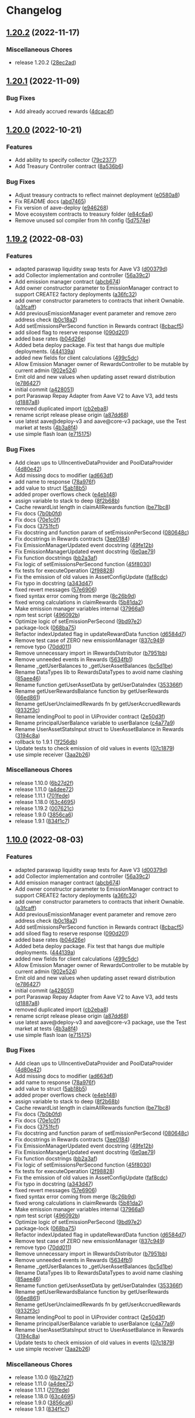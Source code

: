 # Changelog

## [1.20.2](https://github.com/aave/aave-v3-periphery/compare/v1.20.1...v1.20.2) (2022-11-17)


### Miscellaneous Chores

* release 1.20.2 ([28ec2ad](https://github.com/aave/aave-v3-periphery/commit/28ec2adb46d0230265192b3dc86e64c62cea935f))

## [1.20.1](https://github.com/aave/aave-v3-periphery/compare/v1.20.0...v1.20.1) (2022-11-09)


### Bug Fixes

* Add already accrued rewards ([4dcac4f](https://github.com/aave/aave-v3-periphery/commit/4dcac4f418c515ec59d568f8c4e18644e80cc156))

## [1.20.0](https://github.com/aave/aave-v3-periphery/compare/v1.19.2...v1.20.0) (2022-10-21)


### Features

* Add ability to specify collector ([79c2377](https://github.com/aave/aave-v3-periphery/commit/79c23779a567b95110020fa5a9d0d9d938f2d6b8))
* Add Treasury Controller contract ([8a536b6](https://github.com/aave/aave-v3-periphery/commit/8a536b67f08f840ab1134a3fdeccd842cb67b27e))


### Bug Fixes

* Adjust treasury contracts to reflect mainnet deployment ([e0580a8](https://github.com/aave/aave-v3-periphery/commit/e0580a81a83fa4e217b9f18a891e58c63deb1f3b))
* Fix README docs ([abd7465](https://github.com/aave/aave-v3-periphery/commit/abd7465a83cde8133083d10b0aa8f8f1a1445441))
* Fix version of aave-deploy ([e946268](https://github.com/aave/aave-v3-periphery/commit/e9462689046bee725c002d710565b0a999614137))
* Move ecosystem contracts to treasury folder ([e84c6a4](https://github.com/aave/aave-v3-periphery/commit/e84c6a4bed4b69727f6f22611b6c2e6ffc907e44))
* Remove unused sol compiler from hh config ([5d7574e](https://github.com/aave/aave-v3-periphery/commit/5d7574e2326c0151176c9ecfced6466ff24e9c8b))

## [1.19.2](https://github.com/aave/aave-v3-periphery/compare/v1.10.0...v1.19.2) (2022-08-03)


### Features

* adapted paraswap liquidity swap tests for Aave V3 ([d00379d](https://github.com/aave/aave-v3-periphery/commit/d00379d5d72ba043eb25b3b94fa33f5de04ee221))
* add Collector implementation and controller ([56a39c2](https://github.com/aave/aave-v3-periphery/commit/56a39c2daf502ffe3da36072ffdfd8e73d8b47b9))
* Add emission manager contract ([abcb674](https://github.com/aave/aave-v3-periphery/commit/abcb6746557efc214462b0c7bdbe0bacdf775eaf))
* Add owner constructor parameter to EmissionManager contract to support CREATE2 factory deployments ([a36fc32](https://github.com/aave/aave-v3-periphery/commit/a36fc32437eee04da125e5f467231eb99354923e))
* add owner constructor parameters to contracts that inherit Ownable. ([a3fcaff](https://github.com/aave/aave-v3-periphery/commit/a3fcaff5377c427f8ae0941fa77357aab9e95a5a))
* Add previousEmissionManager event parameter and remove zero address check ([b0c18a2](https://github.com/aave/aave-v3-periphery/commit/b0c18a2d681b5384d790ad721566b112e67a10c9))
* Add setEmissionsPerSecond function in Rewards contract ([8cbacf5](https://github.com/aave/aave-v3-periphery/commit/8cbacf5370db433ab6e0435610194f9238108a6b))
* add siloed flag to reserve response ([090d201](https://github.com/aave/aave-v3-periphery/commit/090d2017f1a5c682b3b4fc1e97a4b8b523ef15b8))
* added base rates ([b04d26e](https://github.com/aave/aave-v3-periphery/commit/b04d26e91cb8d795ccd75eba44fc0f350180debf))
* Added beta deploy package. Fix test that hangs due multiple deployments. ([444139a](https://github.com/aave/aave-v3-periphery/commit/444139af5f216d9946c90ac833be4839749e9bc6))
* added new fields for client calculations ([499c5dc](https://github.com/aave/aave-v3-periphery/commit/499c5dcc996f4998aa1a0636c8d3106598fb45b0))
* Allow Emission Manager owner of RewardsController to be mutable by current admin ([902e524](https://github.com/aave/aave-v3-periphery/commit/902e524e2740199fa594885863d6a5a94c441272))
* Emit old and new values when updating asset reward distribution ([e786427](https://github.com/aave/aave-v3-periphery/commit/e78642755ee7284eda1745c10fa2bca15e195995))
* initial commit ([a428051](https://github.com/aave/aave-v3-periphery/commit/a4280519dbb48e176f277b117046bda55097ec89))
* port Paraswap Repay Adapter from Aave V2 to Aave V3, add tests ([d1887a8](https://github.com/aave/aave-v3-periphery/commit/d1887a8e90b0d59ba98c27102045cd287e341ddf))
* removed duplicated import ([cb2eba8](https://github.com/aave/aave-v3-periphery/commit/cb2eba824811322f6db12b09fd2cb149bd9d1b90))
* rename script release please origin ([a87dd68](https://github.com/aave/aave-v3-periphery/commit/a87dd688a567540151fb0db8ec5f09399a523d5a))
* use latest aave@deploy-v3 and aave@core-v3 package, use the Test market at tests ([4b3a8f4](https://github.com/aave/aave-v3-periphery/commit/4b3a8f488e3520d85093a908ea898e845e16cbc3))
* use simple flash loan ([e715175](https://github.com/aave/aave-v3-periphery/commit/e715175c899f95dcde98099965aad2fabdbdc1f2))


### Bug Fixes

* Add clean ups to UIIncentiveDataProvider and PoolDataProvider ([4d80e42](https://github.com/aave/aave-v3-periphery/commit/4d80e425ab301d8e9573f8457a1cf534314ec957))
* Add missing docs to modifier ([ad663df](https://github.com/aave/aave-v3-periphery/commit/ad663df941f8b675aea16658ca6f7ae8e0465c1b))
* add name to response ([78a976f](https://github.com/aave/aave-v3-periphery/commit/78a976f519845e6dd5e1e52649df9f1659013206))
* add value to struct ([5ab18b5](https://github.com/aave/aave-v3-periphery/commit/5ab18b5bca1d7247d63ac01c41a09d235a5e5067))
* added proper overflows check ([e4eb148](https://github.com/aave/aave-v3-periphery/commit/e4eb14832160a90958f821e2afad1d50fe814425))
* assign variable to stack to deep ([8f2b68b](https://github.com/aave/aave-v3-periphery/commit/8f2b68b452a19197c0b6664598f1f7a940b958c7))
* Cache rewardList length in claimAllRewards function ([be71bc8](https://github.com/aave/aave-v3-periphery/commit/be71bc810ff9bb572c8d808cdb5745b5fc74087e))
* Fix docs ([7b0b0fd](https://github.com/aave/aave-v3-periphery/commit/7b0b0fdffb5f6305be865576edf3e20c0d12d8c6))
* Fix docs ([70e1c0f](https://github.com/aave/aave-v3-periphery/commit/70e1c0f3c5ec71dd7195f0a287e8b0cfc2327ae5))
* Fix docs ([3751fcf](https://github.com/aave/aave-v3-periphery/commit/3751fcfbdc9bcf1e7e2de22e9614bc5faaefce27))
* Fix docstring and function param of setEmissionPerSecond ([080648c](https://github.com/aave/aave-v3-periphery/commit/080648ca502150828424a59efda0c9222a603d1e))
* Fix docstrings in Rewards contracts ([3ee0184](https://github.com/aave/aave-v3-periphery/commit/3ee01840b6f3bfb306850b9f7163369f487195b9))
* Fix EmissionManagerUpdated event docstring ([49fe12b](https://github.com/aave/aave-v3-periphery/commit/49fe12b61b6633444d4522ad66c357f4d41fe5c9))
* Fix EmissionManagerUpdated event docstring ([6e0ae79](https://github.com/aave/aave-v3-periphery/commit/6e0ae79ad5446fc1c21be703d6f68c50fad18e78))
* Fix function docstrings ([bb2a3af](https://github.com/aave/aave-v3-periphery/commit/bb2a3afef5a790218171b17780ab7d917111d986))
* Fix logic of setEmissionsPerSecond function ([45f8030](https://github.com/aave/aave-v3-periphery/commit/45f8030b1976b587c4fa3c0a7fd4fb1d2c80ed8e))
* fix tests for executeOperation ([2f98828](https://github.com/aave/aave-v3-periphery/commit/2f98828abb3832886ec14d7651a437137c93bbec))
* Fix the emission of old values in AssetConfigUpdate ([faf8cdc](https://github.com/aave/aave-v3-periphery/commit/faf8cdc05438d41531833c184426679b037597a4))
* Fix typo in docstring ([a343d47](https://github.com/aave/aave-v3-periphery/commit/a343d47fbb51be32358a6a243b3efa0e94df639b))
* fixed revert messages ([57e6906](https://github.com/aave/aave-v3-periphery/commit/57e690686208911b86fa911aa13b7ccb41543125))
* fixed syntax error coming from merge ([8c26b9d](https://github.com/aave/aave-v3-periphery/commit/8c26b9d31063d46f3b5e49d25339e7414c39c68a))
* fixed wrong calculations in claimRewards ([5b81da2](https://github.com/aave/aave-v3-periphery/commit/5b81da20c15380171a831a91313ceb7821195e7a))
* Make emission manager variables internal ([37966a1](https://github.com/aave/aave-v3-periphery/commit/37966a15965941efe872d1ce2ab0555674214b2d))
* npm test script ([496092b](https://github.com/aave/aave-v3-periphery/commit/496092b09b3c7d507093f6df06cd2046eef96025))
* Optimize logic of setEmissionPerSecond ([9bd97e2](https://github.com/aave/aave-v3-periphery/commit/9bd97e20f3422e6703d9392c18b9ec8d764cb18e))
* package-lock ([068ba75](https://github.com/aave/aave-v3-periphery/commit/068ba754fb68df080d30dce25755b7c64d01fb04))
* Refactor indexUpdated flag in updateRewardData function ([d6584d7](https://github.com/aave/aave-v3-periphery/commit/d6584d723186d46757fbd8e263d5607abbabc838))
* Remove test case of ZERO new emissionManager ([837c949](https://github.com/aave/aave-v3-periphery/commit/837c9494c947b7b3dbf80812c1f3dccacdc2a8f2))
* remove typo ([70dd011](https://github.com/aave/aave-v3-periphery/commit/70dd011d5661c6f22dda968bca8b06587ddc82d2))
* Remove unnecessary import in IRewardsDistributor ([b7951bb](https://github.com/aave/aave-v3-periphery/commit/b7951bb4de7f20116c3f823c34945774c3f8727f))
* Remove unneeded events in Rewards ([5634fb1](https://github.com/aave/aave-v3-periphery/commit/5634fb151fa1a77017395ad5ff41068548ade490))
* Rename _getUserBalances to _getUserAssetBalances ([bc5d1be](https://github.com/aave/aave-v3-periphery/commit/bc5d1be2a7c36a249eed4277a008a562eae78345))
* Rename DataTypes lib to RewardsDataTypes to avoid name clashing ([85aee46](https://github.com/aave/aave-v3-periphery/commit/85aee46132a8073527694d809af2c16018de0b15))
* Rename function getUserAssetData by getUserDataIndex ([353366f](https://github.com/aave/aave-v3-periphery/commit/353366ffde5b306a81cd26f8e0f04af0697144c9))
* Rename getUserRewardsBalance function by getUserRewards ([66ed861](https://github.com/aave/aave-v3-periphery/commit/66ed86194e1293a3468a04d78d5fd47dd6ab9eda))
* Rename getUserUnclaimedRewards fn by getUserAccruedRewards ([9332f3c](https://github.com/aave/aave-v3-periphery/commit/9332f3c236c75d32ed8182625b59d49493020994))
* Rename lendingPool to pool in UiProvider contract ([2e50d3f](https://github.com/aave/aave-v3-periphery/commit/2e50d3f57bd0ccc4d2649ec8c7b36770158829ee))
* Rename principalUserBalance variable to userBalance ([c4a77a9](https://github.com/aave/aave-v3-periphery/commit/c4a77a9acef5a4ce652df60d7aabe765cc732b21))
* Rename UserAssetStatsInput struct to UserAssetBalance in Rewards ([3194c8a](https://github.com/aave/aave-v3-periphery/commit/3194c8a076afa1b194b6740f1665ec9ebde78b74))
* rollback to 1.9.1 ([1f256db](https://github.com/aave/aave-v3-periphery/commit/1f256db71ef46a2aaca43a14e268deced07e3579))
* Update tests to check emission of old values in events ([07c1879](https://github.com/aave/aave-v3-periphery/commit/07c1879ec93b1e59b0e8f61f7d14761edaa39b5f))
* use simple receiver ([3aa2b26](https://github.com/aave/aave-v3-periphery/commit/3aa2b266850c46f861b77dbbaffd1c67b422124a))


### Miscellaneous Chores

* release 1.10.0 ([6b27d2f](https://github.com/aave/aave-v3-periphery/commit/6b27d2f5721db4d2a9caa6bda9e8ca5e3136c22f))
* release 1.11.0 ([a4dee72](https://github.com/aave/aave-v3-periphery/commit/a4dee72c618c0512ed2bf2e6902c7b27e520f767))
* release 1.11.1 ([701fede](https://github.com/aave/aave-v3-periphery/commit/701fedeb9430385f6e7e3d275eba221782361040))
* release 1.18.0 ([63c4695](https://github.com/aave/aave-v3-periphery/commit/63c4695a2d4ce4a12c2aaf9b3fce4b998abf0203))
* release 1.19.2 ([007621c](https://github.com/aave/aave-v3-periphery/commit/007621cced60cd9bb7062ab5dafee3c33959150b))
* release 1.9.0 ([3856ca6](https://github.com/aave/aave-v3-periphery/commit/3856ca69c84ddcf27e957ae1e5f0eb0e01047f4e))
* release 1.9.1 ([834f1c7](https://github.com/aave/aave-v3-periphery/commit/834f1c7eb9a78e05a9117dc7bc94b8c8b413bff8))

## [1.10.0](https://github.com/aave/aave-v3-periphery/compare/v1.10.0...v1.10.0) (2022-08-03)


### Features

* adapted paraswap liquidity swap tests for Aave V3 ([d00379d](https://github.com/aave/aave-v3-periphery/commit/d00379d5d72ba043eb25b3b94fa33f5de04ee221))
* add Collector implementation and controller ([56a39c2](https://github.com/aave/aave-v3-periphery/commit/56a39c2daf502ffe3da36072ffdfd8e73d8b47b9))
* Add emission manager contract ([abcb674](https://github.com/aave/aave-v3-periphery/commit/abcb6746557efc214462b0c7bdbe0bacdf775eaf))
* Add owner constructor parameter to EmissionManager contract to support CREATE2 factory deployments ([a36fc32](https://github.com/aave/aave-v3-periphery/commit/a36fc32437eee04da125e5f467231eb99354923e))
* add owner constructor parameters to contracts that inherit Ownable. ([a3fcaff](https://github.com/aave/aave-v3-periphery/commit/a3fcaff5377c427f8ae0941fa77357aab9e95a5a))
* Add previousEmissionManager event parameter and remove zero address check ([b0c18a2](https://github.com/aave/aave-v3-periphery/commit/b0c18a2d681b5384d790ad721566b112e67a10c9))
* Add setEmissionsPerSecond function in Rewards contract ([8cbacf5](https://github.com/aave/aave-v3-periphery/commit/8cbacf5370db433ab6e0435610194f9238108a6b))
* add siloed flag to reserve response ([090d201](https://github.com/aave/aave-v3-periphery/commit/090d2017f1a5c682b3b4fc1e97a4b8b523ef15b8))
* added base rates ([b04d26e](https://github.com/aave/aave-v3-periphery/commit/b04d26e91cb8d795ccd75eba44fc0f350180debf))
* Added beta deploy package. Fix test that hangs due multiple deployments. ([444139a](https://github.com/aave/aave-v3-periphery/commit/444139af5f216d9946c90ac833be4839749e9bc6))
* added new fields for client calculations ([499c5dc](https://github.com/aave/aave-v3-periphery/commit/499c5dcc996f4998aa1a0636c8d3106598fb45b0))
* Allow Emission Manager owner of RewardsController to be mutable by current admin ([902e524](https://github.com/aave/aave-v3-periphery/commit/902e524e2740199fa594885863d6a5a94c441272))
* Emit old and new values when updating asset reward distribution ([e786427](https://github.com/aave/aave-v3-periphery/commit/e78642755ee7284eda1745c10fa2bca15e195995))
* initial commit ([a428051](https://github.com/aave/aave-v3-periphery/commit/a4280519dbb48e176f277b117046bda55097ec89))
* port Paraswap Repay Adapter from Aave V2 to Aave V3, add tests ([d1887a8](https://github.com/aave/aave-v3-periphery/commit/d1887a8e90b0d59ba98c27102045cd287e341ddf))
* removed duplicated import ([cb2eba8](https://github.com/aave/aave-v3-periphery/commit/cb2eba824811322f6db12b09fd2cb149bd9d1b90))
* rename script release please origin ([a87dd68](https://github.com/aave/aave-v3-periphery/commit/a87dd688a567540151fb0db8ec5f09399a523d5a))
* use latest aave@deploy-v3 and aave@core-v3 package, use the Test market at tests ([4b3a8f4](https://github.com/aave/aave-v3-periphery/commit/4b3a8f488e3520d85093a908ea898e845e16cbc3))
* use simple flash loan ([e715175](https://github.com/aave/aave-v3-periphery/commit/e715175c899f95dcde98099965aad2fabdbdc1f2))


### Bug Fixes

* Add clean ups to UIIncentiveDataProvider and PoolDataProvider ([4d80e42](https://github.com/aave/aave-v3-periphery/commit/4d80e425ab301d8e9573f8457a1cf534314ec957))
* Add missing docs to modifier ([ad663df](https://github.com/aave/aave-v3-periphery/commit/ad663df941f8b675aea16658ca6f7ae8e0465c1b))
* add name to response ([78a976f](https://github.com/aave/aave-v3-periphery/commit/78a976f519845e6dd5e1e52649df9f1659013206))
* add value to struct ([5ab18b5](https://github.com/aave/aave-v3-periphery/commit/5ab18b5bca1d7247d63ac01c41a09d235a5e5067))
* added proper overflows check ([e4eb148](https://github.com/aave/aave-v3-periphery/commit/e4eb14832160a90958f821e2afad1d50fe814425))
* assign variable to stack to deep ([8f2b68b](https://github.com/aave/aave-v3-periphery/commit/8f2b68b452a19197c0b6664598f1f7a940b958c7))
* Cache rewardList length in claimAllRewards function ([be71bc8](https://github.com/aave/aave-v3-periphery/commit/be71bc810ff9bb572c8d808cdb5745b5fc74087e))
* Fix docs ([7b0b0fd](https://github.com/aave/aave-v3-periphery/commit/7b0b0fdffb5f6305be865576edf3e20c0d12d8c6))
* Fix docs ([70e1c0f](https://github.com/aave/aave-v3-periphery/commit/70e1c0f3c5ec71dd7195f0a287e8b0cfc2327ae5))
* Fix docs ([3751fcf](https://github.com/aave/aave-v3-periphery/commit/3751fcfbdc9bcf1e7e2de22e9614bc5faaefce27))
* Fix docstring and function param of setEmissionPerSecond ([080648c](https://github.com/aave/aave-v3-periphery/commit/080648ca502150828424a59efda0c9222a603d1e))
* Fix docstrings in Rewards contracts ([3ee0184](https://github.com/aave/aave-v3-periphery/commit/3ee01840b6f3bfb306850b9f7163369f487195b9))
* Fix EmissionManagerUpdated event docstring ([49fe12b](https://github.com/aave/aave-v3-periphery/commit/49fe12b61b6633444d4522ad66c357f4d41fe5c9))
* Fix EmissionManagerUpdated event docstring ([6e0ae79](https://github.com/aave/aave-v3-periphery/commit/6e0ae79ad5446fc1c21be703d6f68c50fad18e78))
* Fix function docstrings ([bb2a3af](https://github.com/aave/aave-v3-periphery/commit/bb2a3afef5a790218171b17780ab7d917111d986))
* Fix logic of setEmissionsPerSecond function ([45f8030](https://github.com/aave/aave-v3-periphery/commit/45f8030b1976b587c4fa3c0a7fd4fb1d2c80ed8e))
* fix tests for executeOperation ([2f98828](https://github.com/aave/aave-v3-periphery/commit/2f98828abb3832886ec14d7651a437137c93bbec))
* Fix the emission of old values in AssetConfigUpdate ([faf8cdc](https://github.com/aave/aave-v3-periphery/commit/faf8cdc05438d41531833c184426679b037597a4))
* Fix typo in docstring ([a343d47](https://github.com/aave/aave-v3-periphery/commit/a343d47fbb51be32358a6a243b3efa0e94df639b))
* fixed revert messages ([57e6906](https://github.com/aave/aave-v3-periphery/commit/57e690686208911b86fa911aa13b7ccb41543125))
* fixed syntax error coming from merge ([8c26b9d](https://github.com/aave/aave-v3-periphery/commit/8c26b9d31063d46f3b5e49d25339e7414c39c68a))
* fixed wrong calculations in claimRewards ([5b81da2](https://github.com/aave/aave-v3-periphery/commit/5b81da20c15380171a831a91313ceb7821195e7a))
* Make emission manager variables internal ([37966a1](https://github.com/aave/aave-v3-periphery/commit/37966a15965941efe872d1ce2ab0555674214b2d))
* npm test script ([496092b](https://github.com/aave/aave-v3-periphery/commit/496092b09b3c7d507093f6df06cd2046eef96025))
* Optimize logic of setEmissionPerSecond ([9bd97e2](https://github.com/aave/aave-v3-periphery/commit/9bd97e20f3422e6703d9392c18b9ec8d764cb18e))
* package-lock ([068ba75](https://github.com/aave/aave-v3-periphery/commit/068ba754fb68df080d30dce25755b7c64d01fb04))
* Refactor indexUpdated flag in updateRewardData function ([d6584d7](https://github.com/aave/aave-v3-periphery/commit/d6584d723186d46757fbd8e263d5607abbabc838))
* Remove test case of ZERO new emissionManager ([837c949](https://github.com/aave/aave-v3-periphery/commit/837c9494c947b7b3dbf80812c1f3dccacdc2a8f2))
* remove typo ([70dd011](https://github.com/aave/aave-v3-periphery/commit/70dd011d5661c6f22dda968bca8b06587ddc82d2))
* Remove unnecessary import in IRewardsDistributor ([b7951bb](https://github.com/aave/aave-v3-periphery/commit/b7951bb4de7f20116c3f823c34945774c3f8727f))
* Remove unneeded events in Rewards ([5634fb1](https://github.com/aave/aave-v3-periphery/commit/5634fb151fa1a77017395ad5ff41068548ade490))
* Rename _getUserBalances to _getUserAssetBalances ([bc5d1be](https://github.com/aave/aave-v3-periphery/commit/bc5d1be2a7c36a249eed4277a008a562eae78345))
* Rename DataTypes lib to RewardsDataTypes to avoid name clashing ([85aee46](https://github.com/aave/aave-v3-periphery/commit/85aee46132a8073527694d809af2c16018de0b15))
* Rename function getUserAssetData by getUserDataIndex ([353366f](https://github.com/aave/aave-v3-periphery/commit/353366ffde5b306a81cd26f8e0f04af0697144c9))
* Rename getUserRewardsBalance function by getUserRewards ([66ed861](https://github.com/aave/aave-v3-periphery/commit/66ed86194e1293a3468a04d78d5fd47dd6ab9eda))
* Rename getUserUnclaimedRewards fn by getUserAccruedRewards ([9332f3c](https://github.com/aave/aave-v3-periphery/commit/9332f3c236c75d32ed8182625b59d49493020994))
* Rename lendingPool to pool in UiProvider contract ([2e50d3f](https://github.com/aave/aave-v3-periphery/commit/2e50d3f57bd0ccc4d2649ec8c7b36770158829ee))
* Rename principalUserBalance variable to userBalance ([c4a77a9](https://github.com/aave/aave-v3-periphery/commit/c4a77a9acef5a4ce652df60d7aabe765cc732b21))
* Rename UserAssetStatsInput struct to UserAssetBalance in Rewards ([3194c8a](https://github.com/aave/aave-v3-periphery/commit/3194c8a076afa1b194b6740f1665ec9ebde78b74))
* Update tests to check emission of old values in events ([07c1879](https://github.com/aave/aave-v3-periphery/commit/07c1879ec93b1e59b0e8f61f7d14761edaa39b5f))
* use simple receiver ([3aa2b26](https://github.com/aave/aave-v3-periphery/commit/3aa2b266850c46f861b77dbbaffd1c67b422124a))


### Miscellaneous Chores

* release 1.10.0 ([6b27d2f](https://github.com/aave/aave-v3-periphery/commit/6b27d2f5721db4d2a9caa6bda9e8ca5e3136c22f))
* release 1.11.0 ([a4dee72](https://github.com/aave/aave-v3-periphery/commit/a4dee72c618c0512ed2bf2e6902c7b27e520f767))
* release 1.11.1 ([701fede](https://github.com/aave/aave-v3-periphery/commit/701fedeb9430385f6e7e3d275eba221782361040))
* release 1.18.0 ([63c4695](https://github.com/aave/aave-v3-periphery/commit/63c4695a2d4ce4a12c2aaf9b3fce4b998abf0203))
* release 1.9.0 ([3856ca6](https://github.com/aave/aave-v3-periphery/commit/3856ca69c84ddcf27e957ae1e5f0eb0e01047f4e))
* release 1.9.1 ([834f1c7](https://github.com/aave/aave-v3-periphery/commit/834f1c7eb9a78e05a9117dc7bc94b8c8b413bff8))
